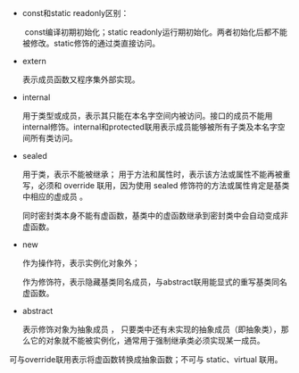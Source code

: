 - const和static readonly区别：

  ​	const编译初期初始化；static readonly运行期初始化。两者初始化后都不能被修改。static修饰的通过类直接访问。

- extern

  表示成员函数又程序集外部实现。

- internal

  用于类型或成员，表示其只能在本名字空间内被访问。接口的成员不能用internal修饰。internal和protected联用表示成员能够被所有子类及本名字空间所有类访问。

- sealed

  用于类，表示不能被继承； 用于方法和属性时，表示该方法或属性不能再被重写，必须和 override 联用，因为使用 sealed 修饰符的方法或属性肯定是基类中相应的虚成员 。

  同时密封类本身不能有虚函数，基类中的虚函数继承到密封类中会自动变成非虚函数。

- new 

  作为操作符，表示实例化对象外；

  作为修饰符，表示隐藏基类同名成员，与abstract联用能显式的重写基类同名虚函数。

-  abstract

   表示修饰对象为抽象成员 ， 只要类中还有未实现的抽象成员（即抽象类），那么它的对象就不能被实例化，通常用于强制继承类必须实现某一成员。

  可与override联用表示将虚函数转换成抽象函数；不可与  static、virtual  联用。